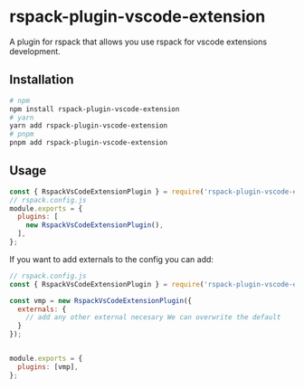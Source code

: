 # rspack-plugin-vscode-extension

A plugin for rspack that allows you use rspack for vscode extensions development.

## Installation

```bash
# npm
npm install rspack-plugin-vscode-extension
# yarn
yarn add rspack-plugin-vscode-extension
# pnpm
pnpm add rspack-plugin-vscode-extension
```

## Usage

```js
const { RspackVsCodeExtensionPlugin } = require('rspack-plugin-vscode-extension');
// rspack.config.js
module.exports = {
  plugins: [
    new RspackVsCodeExtensionPlugin(),
  ],
};
```

If you want to add externals to the config you can add:

```js
// rspack.config.js
const { RspackVsCodeExtensionPlugin } = require('rspack-plugin-vscode-extension');

const vmp = new RspackVsCodeExtensionPlugin({
  externals: {
    // add any other external necesary We can overwrite the default
  }
});


module.exports = {
  plugins: [vmp],
};
```
